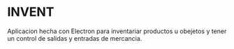 # INVENT
Aplicacion hecha con Electron para inventariar productos u obejetos y tener un control de salidas y entradas de mercancia.
